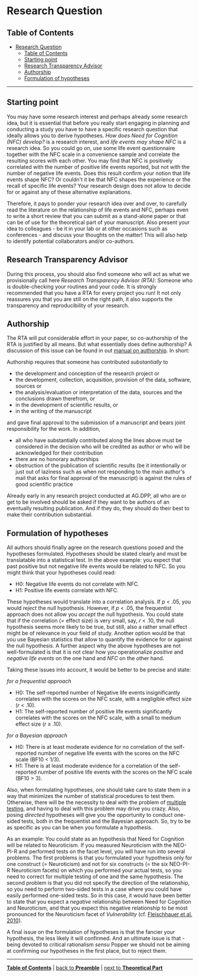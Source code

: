 # Research Question

## Table of Contents

- [Research Question](#research-question)
  - [Table of Contents](#table-of-contents)
  - [Starting point](#starting-point)
  - [Research Transparency Advisor](#research-transparency-advisor)
  - [Authorship](#authorship)
  - [Formulation of hypotheses](#formulation-of-hypotheses)

---
## Starting point

You may have some research interest and perhaps already some research idea, but it is essential that before you really start engaging in planning and conducting a study you have to have a specific research question that ideally allows you to derive hypotheses. *How does Need for Cognition (NFC) develop?* is a research interest, and *life events may shape NFC* is a research idea. So you could go on, use some life event questionnaire together with the NFC scale in a convenience sample and correlate the resulting scores with each other. You may find that NFC is positively correlated with the number of positive life events reported, but not with the number of negative life events. Does this result confirm your notion that life events shape NFC? Or couldn't it be that NFC shapes the experience or the recall of specific life events? Your research design does not allow to decide for or against any of these alternative explanations.

Therefore, it pays to ponder your research idea over and over, to carefully read the literature on the relationship of life events and NFC, perhaps even to write a short review that you can submit as a stand-alone paper or that can be of use for the theoretical part of your manuscript. Also present your idea to colleagues - be it in your lab or at other occasions such as conferences - and discuss your thoughts on the matter! This will also help to identify potential collaborators and/or co-authors. 

## Research Transparency Advisor

During this process, you should also find someone who will act as what we provisionally call here *Research Transparency Advisor (RTA)*: Someone who is double-checking your routines and your code. It is strongly recommended that you have a RTA for every project you run! It not only reassures you that you are still on the right path, it also supports the transparency and reproducibility of your research.

## Authorship

The RTA will put considerable effort in your paper, so co-authorship of the RTA is justified by all means. But what essentially does define authorship? A discussion of this issue can be found in out [manual on authorship](https://github.com/alex-strobel/DPP-LabManual/blob/main/Research/Administration/Authorship/Authorship.md). In short:

Authorship requires that someone has contributed *substantially* to

- the development and conception of the research project or
- the development, collection, acquisition, provision of the data, software, sources or
- the analysis/evaluation or interpretation of the data, sources and the conclusions drawn therefrom, or
- in the development of scientific results, or
- in the writing of the manuscript

and gave final approval to the submission of a manuscript and bears joint responsibility for the work. In addition,

- all who have substantially contributed along the lines above must be considered in the decision who will be credited as author or who will be acknowledged for their contribution
- there are no honorary authorships
- obstruction of the publication of scientific results (be it intentionally or just out of laziness such as when not responding to the main author's mail that asks for final approval of the manuscript) is against the rules of good scientific practice

Already early in any research project conducted at AG.DPP, all who are or get to be involved should be asked if they want to be authors of an eventually resulting publication. And if they do, they should do their best to make their contribution substantial.

## Formulation of hypotheses

<!-- urgently needs review/revision! -->

All authors should finally agree on the research questions posed and the hypotheses formulated. Hypotheses should be stated clearly and must be translatable into a statistical test. In the above example: you expect that past positive but not negative life events would be related to NFC. So you might think that your hypotheses could read:

- H0: Negative life events do not correlate with NFC.
- H1: Positive life events correlate with NFC.

These hypotheses would translate into a correlation analysis. If *p* < .05, you would *reject* the null hypothesis. However, if *p* < .05, the frequentist approach does not allow you *accept* the null hypothesis. You could state that if the correlation (= effect size) is very small, say, *r* < .10, the null hypothesis seems more likely to be true, but still, also a rather small effect might be of relevance in your field of study. Another option would be that you use Bayesian statistics that allow to quantify the evidence for or against the null hypothesis. A further aspect why the above hypotheses are not well-formulated is that it is not clear how you operationalize *positive* and *negative life events* on the one hand and *NFC* on the other hand. 

Taking these issues into account, it would be better to be precise and state:

*for a frequentist approach*

- H0: The self-reported number of Negative life events insignificantly correlates with the scores on the NFC scale, with a negligible effect size (*r* < .10).
- H1: The self-reported number of positive life events significantly correlates with the scores on the NFC scale, with a small to medium effect size (*r* ≥ .10).

*for a Bayesian approach*

- H0: There is at least moderate evidence for no correlation of the self-reported number of negative life events with the scores on the NFC scale (BF10 < 1/3).
- H1: There is at least moderate evidence for a correlation of the self-reported number of positive life events with the scores on the NFC scale (BF10 > 3).

Also, when formulating hypotheses, one should take care to state them in a way that minimizes the number of statistical procedures to test them. Otherwise, there will be the necessity to deal with the problem of [multiple testing](https://github.com/alex-strobel/DPP-LabManual/blob/main/Research/Analysis/Methods/Multiple-Testing/Multiple-Testing.md), and having to deal with this problem may drive you crazy. Also, posing *directed* hypotheses will give you the opportunity to conduct one-sided tests, both in the frequentist and the Bayesian approach. So, try to be as specific as you can be when you formulate a hypothesis. 

As an example: You could state as an hypothesis that Need for Cognition will be related to Neuroticism. If you measured Neuroticism with the NEO-PI-R and performed tests on the facet level, you will have run into several problems. The first problems is that you formulated your hypothesis only for one construct (= Neuroticism) and not for six constructs (= the six NEO-PI-R Neuroticism facets) on which you performed your actual tests, so you need to correct for multiple testing of one and the same hypothesis. The second problem is that you did not specify the direction of the relationship, so you need to perform two-sided tests in a case where you could have easily performed one-sided tests. So in this case, it would have been better to state that you expect a *negative* relationship between Need for Cognition and Neuroticism, and that you expect this negative relationship to be most pronounced for the Neuroticism facet of *Vulnerability* (cf. [Fleischhauer et al. 2010](https://journals.sagepub.com/doi/10.1177/0146167209351886?url_ver=Z39.88-2003&rfr_id=ori:rid:crossref.org&rfr_dat=cr_pub%20%200pubmed)).

A final issue on the formulation of hypotheses is that the fancier your hypothesis, the less likely it will confirmed. And an ultimate issue is that - being devoted to critical rationalism *sensu* Popper <!-- insert Ref. --> we should not be aiming at confirming our hypotheses in the first place, but to reject them. 

---

[**Table of Contents**](#README.md) | [back to **Preamble**](00_Preamble.md) | [next to **Theoretical Part**](02_Theoretical_part.md)
